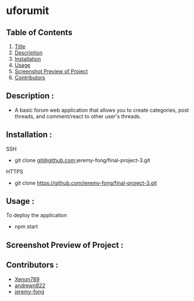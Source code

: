 # uforumit

## Table of Contents
1. [Title](#title)
2. [Description](#description)
3. [Installation](#installation)
4. [Usage](#usage)
5. [Screenshot Preview of Project](#screenshot-preview-of-project)
6. [Contributors](#contributors)

## Description :
* A basic forum web application that allows you to create categories, post threads, and comment/react to other user's threads.  

## Installation :
SSH
- git clone git@github.com:jeremy-fong/final-project-3.git

HTTPS
- git clone https://github.com/jeremy-fong/final-project-3.git

## Usage :
To deploy the application
- npm start


## Screenshot Preview of Project :



## Contributors :
- [Xenon789](https://github.com/Xenon789/)
- [andrewn822](https://github.com/andrewn822)
- [jeremy-fong](https://github.com/jeremy-fong)
